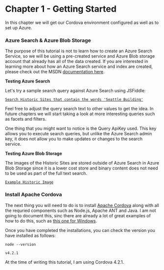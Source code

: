 # Chapter 1 - Getting Started

In this chapter we will get our Cordova environment configured as well as to set up Azure.

### Azure Search & Azure Blob Storage

The purpose of this tutorial is not to learn how to create an Azure Search Service, so we will be using a pre-created service and Azure Blob storage account that already has all of the data created.  If you are interested in learning more about how an Azure Search service and index are created, please check out the MSDN [documentation here](https://azure.microsoft.com/en-us/documentation/services/search/).

**Testing Azure Search**

Let's try a sample search query against Azure Search using JSFiddle:

<pre><code><a href='http://fiddle.jshell.net/liamca/gkvfLe6s/?index=historicsites&apikey=5E81A6D21EB1A028B5C4F7F80C1A9914&query=api-version=2015-02-28%26search=seattle building' target='_blank'>Search Historic Sites that contain the words 'Seattle Building'</a>
</code></pre>

Feel free to adjust the query search text to other values to get the idea.  In future chapters we will start taking a look at more interesting queries such as facets and filters.

One thing that you might want to notice is the Query ApiKey used.  This key allows you to execute search queries, but unlike the Azure Search admin key, it does not allow you to make updates or changes to the search service.

**Testing Azure Blob Storage**

The images of the Historic Sites are stored outside of Azure Search in Azure Blob Storage since it is a lower cost store and binary content does not need to be used as part of the full text search.

<pre><code><a href = 'https://azsplayground.blob.core.windows.net/historicsites/img/00000003_1.jpeg' target='_blank'>Example Historic Image</a></code></pre>

### Install Apache Cordova

The next thing you will need to do is to install [Apache Cordova](https://cordova.apache.org/#getstarted) along with all the requried components such as Node.js, Apache ANT and Java.  I am not going to document this, sinc there are already a lot of great examples of how to do this, such as [this one for Windows](https://evothings.com/doc/build/cordova-install-windows.html).

Once you have completed the installations, you can check the version you have installed as follows:

<pre><code>node --version<br>
v4.2.1
</code></pre>

At the time of writing this tutorial, I am using Cordova 4.2.1.  
